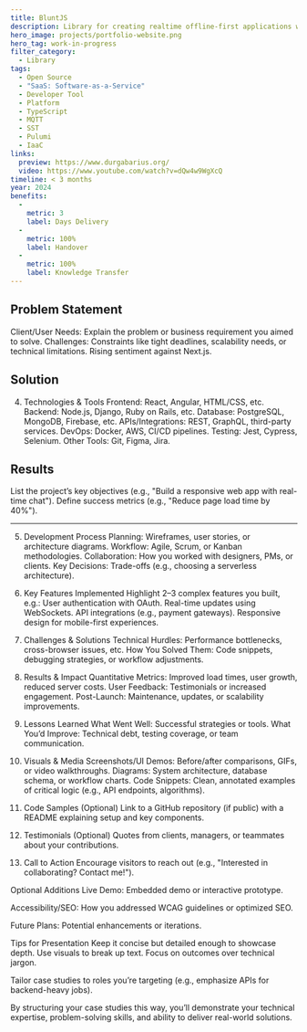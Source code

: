 ```yaml
---
title: BluntJS
description: Library for creating realtime offline-first applications with PWA, Service Workers, IndexedDB.
hero_image: projects/portfolio-website.png  
hero_tag: work-in-progress
filter_category:
  - Library
tags:
  - Open Source
  - "SaaS: Software-as-a-Service"
  - Developer Tool
  - Platform
  - TypeScript
  - MQTT
  - SST
  - Pulumi
  - IaaC
links:
  preview: https://www.durgabarius.org/
  video: https://www.youtube.com/watch?v=dQw4w9WgXcQ
timeline: < 3 months
year: 2024
benefits:
  - 
    metric: 3
    label: Days Delivery
  - 
    metric: 100%
    label: Handover
  - 
    metric: 100%
    label: Knowledge Transfer
---
```


## Problem Statement

Client/User Needs: Explain the problem or business requirement you aimed to solve.
Challenges: Constraints like tight deadlines, scalability needs, or technical limitations.
Rising sentiment against Next.js.

## Solution

4. Technologies & Tools
Frontend: React, Angular, HTML/CSS, etc.
Backend: Node.js, Django, Ruby on Rails, etc.
Database: PostgreSQL, MongoDB, Firebase, etc.
APIs/Integrations: REST, GraphQL, third-party services.
DevOps: Docker, AWS, CI/CD pipelines.
Testing: Jest, Cypress, Selenium.
Other Tools: Git, Figma, Jira.


## Results
List the project’s key objectives (e.g., "Build a responsive web app with real-time chat").
Define success metrics (e.g., "Reduce page load time by 40%").

---

5. Development Process
Planning: Wireframes, user stories, or architecture diagrams.
Workflow: Agile, Scrum, or Kanban methodologies.
Collaboration: How you worked with designers, PMs, or clients.
Key Decisions: Trade-offs (e.g., choosing a serverless architecture).

6. Key Features Implemented
Highlight 2–3 complex features you built, e.g.:
User authentication with OAuth.
Real-time updates using WebSockets.
API integrations (e.g., payment gateways).
Responsive design for mobile-first experiences.

7. Challenges & Solutions
Technical Hurdles: Performance bottlenecks, cross-browser issues, etc.
How You Solved Them: Code snippets, debugging strategies, or workflow adjustments.

8. Results & Impact
Quantitative Metrics: Improved load times, user growth, reduced server costs.
User Feedback: Testimonials or increased engagement.
Post-Launch: Maintenance, updates, or scalability improvements.

9. Lessons Learned
What Went Well: Successful strategies or tools.
What You’d Improve: Technical debt, testing coverage, or team communication.

10. Visuals & Media
Screenshots/UI Demos: Before/after comparisons, GIFs, or video walkthroughs.
Diagrams: System architecture, database schema, or workflow charts.
Code Snippets: Clean, annotated examples of critical logic (e.g., API endpoints, algorithms).

11. Code Samples (Optional)
Link to a GitHub repository (if public) with a README explaining setup and key components.

12. Testimonials (Optional)
Quotes from clients, managers, or teammates about your contributions.

13. Call to Action
Encourage visitors to reach out (e.g., "Interested in collaborating? Contact me!").

Optional Additions
Live Demo: Embedded demo or interactive prototype.

Accessibility/SEO: How you addressed WCAG guidelines or optimized SEO.

Future Plans: Potential enhancements or iterations.

Tips for Presentation
Keep it concise but detailed enough to showcase depth.
Use visuals to break up text.
Focus on outcomes over technical jargon.

Tailor case studies to roles you’re targeting (e.g., emphasize APIs for backend-heavy jobs).

By structuring your case studies this way, you’ll demonstrate your technical expertise, problem-solving skills, and ability to deliver real-world solutions.
